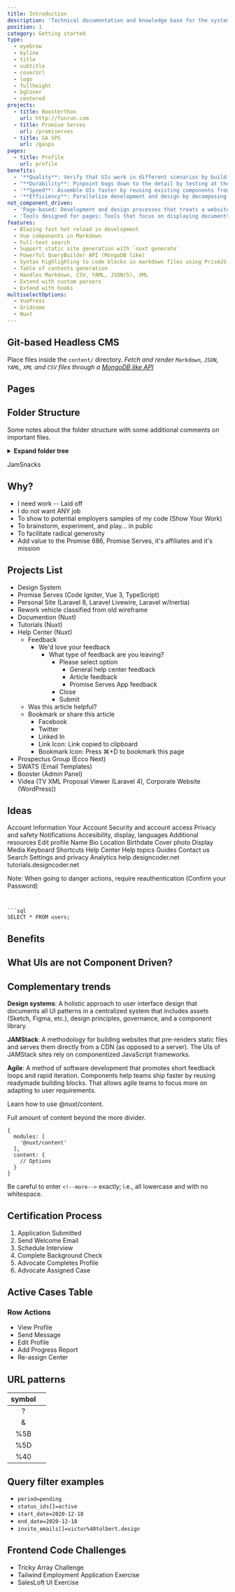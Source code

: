 ```yaml
---
title: Introduction
description: 'Technical documentation and knowledge base for the system components'
position: 1
category: Getting started
type:
  - eyebrow
  - byline
  - title
  - subtitle
  - coverUrl
  - logo
  - fullheight
  - bgCover
  - centered
projects:
  - title: Boosterthon
    url: http://funrun.com
  - title: Promise Serves
    url: /promiserves
  - title: GA SPS
    url: /gasps
pages:
  - title: Profile
    url: profile
benefits:
  - '**Quality**: Verify that UIs work in different scenarios by building components in isolation and defining their relevant states.'
  - "**Durability**: Pinpoint bugs down to the detail by testing at the component level. It’s less work and more precise than testing screens."
  - '**Speed**: Assemble UIs faster by reusing existing components from a component library or design system.'
  - '**Efficiency**: Parallelize development and design by decomposing UI into discrete components then sharing the load between different team members.'
not_component_driven:
  - 'Page-based: Development and design processes that treats a website as a collection of pages. Not much effort is made to reuse common elements across pages.'
  - 'Tools designed for pages: Tools that focus on displaying documents like Wordpress and Drupal. Backend frameworks such as Rails, Django and PHP that treat UI reuse as an afterthought and discourage widespread component reuse.'
features:
  - Blazing fast hot reload in development
  - Vue components in Markdown
  - Full-text search
  - Support static site generation with `nuxt generate`
  - Powerful QueryBuilder API (MongoDB like)
  - Syntax highlighting to code blocks in markdown files using PrismJS.
  - Table of contents generation
  - Handles Markdown, CSV, YAML, JSON(5), XML
  - Extend with custom parsers
  - Extend with hooks
multiselectOptions:
  - VuePress
  - Gridsome
  - Nuxt
---
```


## Git-based Headless CMS

Place files inside the `content/` directory. _Fetch and render `Markdown`, `JSON`, `YAML`, `XML` and `CSV` files through a [MongoDB like API](/fetching)_

## Pages

<list :items="pages" type="info"></list>


## Folder Structure

Some notes about the folder structure with some additional comments on important files.

<details>
<summary><b>Expand folder tree</b></summary>

```
kirby-vue3-starterkit/
|
|   # Main entry point of the website, point your web server to this directory
├── public/
|   |
|   |   # Frontend assets generated by Vite (not tracked by Git)
|   ├── dist/
|   |
|   |   # Static images like PWA icons
|   ├── img/
|   |
|   |   # Kirby's media folder for thumbnails and more (content not tracked by Git)
|   └── media/
|
|   # Various development-centric Node scripts
├── scripts/
|   |
|   |   # Service worker generator
|   └── buildServiceWorker.js
|
|   # Kirby's core folder containing templates, blueprints, snippets etc. for Kirby
├── site/
|   ├── blueprints/
|   ├── config/
|   |   |
|   |   |   # General Kirby configuration settings and configuration settings for plugins
|   |   ├── config.php
|   |   |
|   |   |   # Builds a JSON-encoded `site` object for the frontend
|   |   |   # Used by Vue Router to populate routes, but can be extended by commonly used data
|   |   └── spa-site.php
|   |
|   |   # Only used in multi-language setups
|   ├── languages/
|   |
|   ├── models/
|   ├── plugins/vite/
|   |   |
|   |   |   # Core of the Vite integration plugin, mainly registeres routes
|   |   ├── index.php
|   |   |
|   |   |   # Routes to handle `.json` requests and serving the `index.php` snippet
|   |   └── routes.php
|   |
|   |   # Templates for JSON content representations fetched by frontend
|   |   # Also index page as main entry point for web application
|   └── templates/
|       |
|       |   # Handles build asset paths, inlines the `site` object, includes SEO meta tags, etc.
|       └── _spa-index.php
|
|   # Includes all frontend-related sources
├── src/
|   |
|   |   # `Header`, `Footer`, `Intro` and other components
|   |   # (Vue.js components correspond to Kirby snippets)
|   ├── components/
|   |
|   |   # Commonly used helpers
|   ├── helpers/
|   |
|   |   # Hooks for common actions
|   ├── hooks/
|   |   |
|   |   |   # Hook to announce any useful information for screen readers
|   |   ├── useAnnouncer.js
|   |   |
|   |   |   # Hook providing information about the current language
|   |   ├── useLanguages.js
|   |   |
|   |   |   # Hook for retrieving pages from the content API
|   |   ├── useKirbyApi.js
|   |   |
|   |   |   # Hook returning the page for current path, similarly to Kirby's `$page` object
|   |   ├── usePage.js
|   |   |
|   |   |   # Hook for various service worker methods like registering
|   |   ├── useServiceWorker.js
|   |   |
|   |   |   # Hook returning a object corresponding to Kirby's global `$site`
|   |   └── useSite.js
|   |
|   |   # Custom Vue plugins
|   ├── plugins/
|   |   |
|   |   |   # Adds a `v-kirbytext` directive to handle internal page links inside KirbyText
|   |   └── KirbyTextDirective.js
|   |
|   |   # Vue Router related methods and exports
|   ├── router/
|   |   |
|   |   |   # Initializes and exports the router instance
|   |   ├── index.js
|   |   |
|   |   |   # Handles the router's scroll behaviour
|   |   └── scrollBehaviour.js
|   |
|   |   # Vue.js views corresponding to Kirby templates
|   |   # Routes are being automatically resolved
|   └── views/
|       |
|       ├── App.vue
|       ├── index.css
|       ├── index.js
|       └── serviceWorker.js
|
|   # Contains everything content and user data related (contents not tracked by Git)
├── storage/
|   ├── accounts/
|   ├── cache/
|   ├── content/
|   ├── logs/
|   └── sessions/
|
|   # Kirby CMS and other PHP dependencies (handled by Composer)
├── vendor/
|
|   # Environment variables for both Kirby and Vite (to be duplicated as `.env`)
├── .env.example
|
|   # Handles PHP dependencies
├── composer.json
|
|   # Handles NPM dependencies
├── package.json
|
|   # Router for the PHP built-in development server (used by `serveKirby.js`)
├── server.php
|
|   # Configuration file for Vite
└── vite.config.js
```

</details>



JamSnacks

## Why?

- I need work -- Laid off
- I do not want ANY job
- To show to potential employers samples of my code (Show Your Work)
- To brainstorm, experiment, and play... in public
- To facilitate radical generosity
- Add value to the Promise 686, Promise Serves, it's affiliates and it's mission

## Projects List

- Design System
- Promise Serves (Code Igniter, Vue 3, TypeScript)
- Personal Site (Laravel 8, Laravel Livewire, Laravel w/Inertia)
- Rework vehicle classified from old wireframe
- Documention (Nuxt)
- Tutorials (Nuxt)
- Help Center (Nuxt)
  - Feedback
    - We'd love your feedback
      - What type of feedback are you leaving?
        - Please select option
          - General help center feedback
          - Article feedback
          - Promise Serves App feedback
        - Close
        - Submit
  - Was this article helpful?
  - Bookmark or share this article
    - Facebook
    - Twitter
    - Linked In
    - Link Icon: Link copied to clipboard
    - Bookmark Icon: Press ⌘+D to bookmark this page
- Prospectus Group (Ecco Next)
- SWATS (Email Templates)
- Booster (Admin Panel)
- Videa (TV XML Proposal Viewer (Laravel 4), Corporate Website (WordPress))

## Ideas

Account Information
Your Account
Security and account access
Privacy and safety
Notifications
Accesibility, display, languages
Additional resources
Edit profile
Name
Bio
Location
Birthdate
Cover photo
Display
Media
Keyboard Shortcuts
Help Center
    Help topics
    Guides
    Contact us
    Search
Settings and privacy
Analytics
help.designcoder.net
tutorials.designcoder.net

Note: When going to danger actions, require reauthentication (Confirm your Password)

```


```sql
SELECT * FROM users;
```
## Benefits

<array-list :items="benefits" type="info"></array-list>

## What UIs are not Component Driven?

<array-list :items="not_component_driven" type="info"></array-list>


## Complementary trends

**Design systems**: A holistic approach to user interface design that documents all UI patterns in a centralized system that includes assets (Sketch, Figma, etc.), design principles, governance, and a component library.

**JAMStack**: A methodology for building websites that pre-renders static files and serves them directly from a CDN (as opposed to a server). The UIs of JAMStack sites rely on componentized JavaScript frameworks.

**Agile**: A method of software development that promotes short feedback loops and rapid iteration. Components help teams ship faster by reusing readymade building blocks. That allows agile teams to focus more on adapting to user requirements.

Learn how to use @nuxt/content.
<!--more-->
Full amount of content beyond the more divider.


```js[nuxt.config.js]
{
  modules: [
    '@nuxt/content'
  ],
  content: {
    // Options
  }
}
```

<alert type="info">

Be careful to enter <code>&lt;!--more--&gt;</code> exactly; i.e., all lowercase and with no whitespace.

</alert>


[1]: https://www.npmjs.com/package/@nuxtjs/style-resources '/Nuxt Style Resources - Nobody likes extra @import statements!'
[2]: https://www.npmjs.com/package/@nuxtjs/google-analytics 'Google Analytics integration for Nuxt.js with vue-analytics'
[3]: https://www.npmjs.com/package/typescript ''

## Certification Process

1. Application Submitted
2. Send Welcome Email
3. Schedule Interview
4. Complete Background Check
5. Advocate Completes Profile
6. Advocate Assigned Case


## Active Cases Table

### Row Actions

- View Profile
- Send Message
- Edit Profile
- Add Progress Report
- Re-assign Center



<!--
https://calendly.com/event_types/user/me
https://calendly.com/victor-tolbert

https://calendly.com/app/scheduled_events/user/me
https://calendly.com/app/scheduled_events/user/me?period=pending&status_ids%5B%5D=active
https://calendly.com/app/scheduled_events/user/me?period=upcoming&status_ids%5B%5D=active
https://calendly.com/app/scheduled_events/user/me?period=past&status_ids%5B%5D=active
https://calendly.com/app/scheduled_events/user/me?period=past&status_ids%5B%5D=active
https://calendly.com/app/scheduled_events/user/me?period=fixed&status_ids%5B%5D=active&start_date=2020-12-09&end_date=2020-12-18
https://calendly.com/app/scheduled_events/user/me?period=fixed&status_ids%5B%5D=active&start_date=2020-12-09&end_date=2020-12-18&invitee_emails%5B%5D=andy%40promise686.org

https://miro.com/app/settings/user-profile/notifications
https://miro.com/app/settings/team/3074457352730407323/profile
-->

## URL patterns

| symbol |     |
| :----: | --- |
|   ?    |     |
|   &    |     |
|  %5B   |     |
|  %5D   |     |
|  %40   |     |


## Query filter examples

- `period=pending`
- `status_ids[]=active`
- `start_date=2020-12-18`
- `end_date=2020-12-18`
- `invite_emails[]=victor%40tolbert.design`

## Frontend Code Challenges

- Tricky Array Challenge
- Tailwind Employment Application Exercise
- SalesLoft UI Exercise
